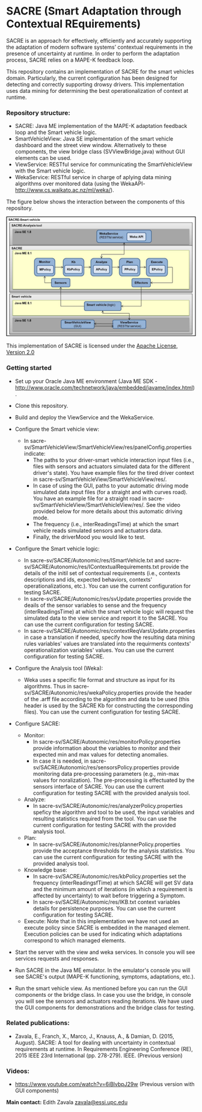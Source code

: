 # SACRE (Smart Adaptation through Contextual REquirements)

SACRE is an approach for effectively, efficiently and accurately supporting the adaptation of modern software systems’ contextual requirements in the presence of uncertainty at runtime. In order to perform the adaptation process, SACRE relies on a MAPE-K feedback loop.

This repository contains an implementation of SACRE for the smart vehicles domain. Particularly, the current configuration has been designed for detecting and correctly supporting drowsy drivers. This implementation uses data mining for determining the best operationalization of context at runtime.

### Repository structure:
- SACRE: Java ME implementation of the MAPE-K adaptation feedback loop and the Smart vehicle logic.
- SmartVehicleView: Java SE implementation of the smart vehicle dashboard and the street view window. Alternatively to these components, the view bridge class (SVViewBridge.java) without GUI elements can be used.
- ViewService: RESTful service for communicating the SmartVehicleView with the Smart vehicle logic.
- WekaService: RESTful service in charge of aplying data mining algorithms over monitored data (using the WekaAPI-http://www.cs.waikato.ac.nz/ml/weka/).

The figure below shows the interaction between the components of this repository.

![](img/SACRE-SV_Impl-Github.jpg)

This implementation of SACRE is licensed under the [Apache License, Version 2.0](http://www.apache.org/licenses/LICENSE-2.0)

### Getting started
- Set up your Oracle Java ME environment (Java ME SDK - http://www.oracle.com/technetwork/java/embedded/javame/index.html).

- Clone this repository.

- Build and deploy the ViewService and the WekaService.

- Configure the Smart vehicle view:
  - In sacre-sv/SmartVehicleView/SmartVehicleView/res/panelConfig.properties indicate:
    - The paths to your driver-smart vehicle interaction input files (i.e., files with sensors and actuators simulated data for the different driver's state). You have example files for the tired driver context in sacre-sv/SmartVehicleView/SmartVehicleView/res/.
    - In case of using the GUI, paths to your automatic driving mode simulated data input files (for a straight and with curves road). You have an example file for a straight road in sacre-sv/SmartVehicleView/SmartVehicleView/res/. See the video provided below for more details about this automatic driving mode.
    - The frequency (i.e., interReadingsTime) at which the smart vehicle reads simulated sensors and actuators data.
    - Finally, the driverMood you would like to test.
    
- Configure the Smart vehicle logic:
  - In sacre-sv/SACRE/Autonomic/res/ISmartVehicle.txt and sacre-sv/SACRE/Autonomic/res/IContextualRequirements.txt provide the details of the initil set of contextual requirements (i.e., contexts descriptions and ids, expected behaviors, contexts' operationalizations, etc.). You can use the current configuration for testing SACRE.
  - In sacre-sv/SACRE/Autonomic/res/svUpdate.properties provide the deails of the sensor variables to sense and the frequency (interReadingsTime) at which the smart vehicle logic will request the simulated data to the view service and report it to the SACRE. You can use the current configuration for testing SACRE.
  - In sacre-sv/SACRE/Autonomic/res/contextReqVarsUpdate.properties in case a translation if needed, specify how the resulting data mining rules variables' values are translated into the requirments contexts' operationalization variables' values. You can use the current configuration for testing SACRE.
  
- Configure the Analysis tool (Weka):
  - Weka uses a specific file format and structure as input for its algorithms. Thus in sacre-sv/SACRE/Autonomic/res/wekaPolicy.properties provide the header of the .arff file according to the algorithm and data to be used (this header is used by the SACRE Kb for constructing the corresponding files). You can use the current configuration for testing SACRE.
  
- Configure SACRE:
  - Monitor:
    - In sacre-sv/SACRE/Autonomic/res/monitorPolicy.properties provide information about the variables to monitor and their expected min and max values for detecting anomalies.
    - In case it is needed, in sacre-sv/SACRE/Autonomic/res/sensorsPolicy.properties provide monitoring data pre-processing parameters (e.g., min-max values for noralization). The pre-processing is effectuated by the sensors interface of SACRE. You can use the current configuration for testing SACRE with the provided analysis tool.
  - Analyze:
    - In sacre-sv/SACRE/Autonomic/res/analyzerPolicy.properties speficy the algorithm and tool to be used, the input variables and resulting statistics required from the tool. You can use the current configuration for testing SACRE with the provided analysis tool.
  - Plan:
    - In sacre-sv/SACRE/Autonomic/res/plannerPolicy.properties provide the acceptance thresholds for the analysis statistics. You can use the current configuration for testing SACRE with the provided analysis tool.
  - Knowledge base:
    - In sacre-sv/SACRE/Autonomic/res/kbPolicy.properties set the frequency (interReadingsfTime) at which SACRE will get SV data and the minimum amount of iterations (in which a requirement is affected by uncertainty) to wait before triggering a Symptom.
    - In sacre-sv/SACRE/Autonomic/res/IKB.txt context variables details for persistence purposes. You can use the current configuration for testing SACRE.
  - Execute: Note that in this implementation we have not used an execute policy since SACRE is embedded in the managed element. Execution policies can be used for indicating which adaptations correspond to which managed elements. 
  
- Start the server with the view and weka services. In console you will see services requests and responses.
  
- Run SACRE in the Java ME emulator. In the emulator's console you will see SACRE's output (MAPE-K functioning, symptoms, adaptations, etc.).
  
- Run the smart vehicle view. As mentioned before you can run the GUI components or the bridge class. In case you use the bridge, in console you will see the sensors and actuators reading iterations. We have used the GUI components for demonstrations and the bridge class for testing. 

### Related publications:
- Zavala, E., Franch, X., Marco, J., Knauss, A., & Damian, D. (2015, August). SACRE: A tool for dealing with uncertainty in contextual requirements at runtime. In Requirements Engineering Conference (RE), 2015 IEEE 23rd International (pp. 278-279). IEEE. (Previous version)

### Videos:
- https://www.youtube.com/watch?v=6iBlvbpJ29w (Previous version with GUI components)


**Main contact:** Edith Zavala <zavala@essi.upc.edu>
